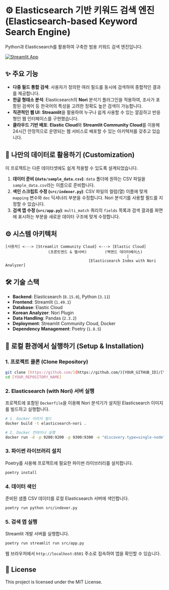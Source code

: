 # ⚙️ Elasticsearch 기반 키워드 검색 엔진 (Elasticsearch-based Keyword Search Engine)

Python과 Elasticsearch를 활용하여 구축한 범용 키워드 검색 엔진입니다.

[![Streamlit App](https://static.streamlit.io/badges/streamlit_badge_black_white.svg)](YOUR_STREAMLIT_APP_URL)

## ✨ 주요 기능

* **다중 필드 통합 검색**: 사용자가 정의한 여러 필드를 동시에 검색하여 종합적인 결과를 제공합니다.
* **한글 형태소 분석**: Elasticsearch의 **Nori** 분석기 플러그인을 적용하여, 조사가 포함된 검색어 등 한국어의 특성을 고려한 정확도 높은 검색이 가능합니다.
* **직관적인 웹 UI**: **Streamlit**을 활용하여 누구나 쉽게 사용할 수 있는 깔끔하고 반응형인 웹 인터페이스를 구현했습니다.
* **클라우드 기반 배포**: **Elastic Cloud**와 **Streamlit Community Cloud**를 이용해 24시간 안정적으로 운영되는 웹 서비스로 배포할 수 있는 아키텍처를 갖추고 있습니다.

## 🔧 나만의 데이터로 활용하기 (Customization)

이 프로젝트는 다른 데이터셋에도 쉽게 적용할 수 있도록 설계되었습니다.

1.  **데이터 준비 (`data/sample_data.csv`)**: `data` 폴더에 원하는 CSV 파일을 `sample_data.csv`라는 이름으로 준비합니다.
2.  **색인 스크립트 수정 (`src/indexer.py`)**: CSV 파일의 컬럼(열) 이름에 맞게 `mapping` 변수와 `doc` 딕셔너리 부분을 수정합니다. Nori 분석기를 사용할 필드를 지정할 수 있습니다.
3.  **검색 앱 수정 (`src/app.py`)**: `multi_match` 쿼리의 `fields` 목록과 검색 결과를 화면에 표시하는 부분을 새로운 데이터 구조에 맞게 수정합니다.

## ⚙️ 시스템 아키텍처

```
[사용자] <---> [Streamlit Community Cloud] <---> [Elastic Cloud]
                   (프론트엔드 & 웹서버)        (백엔드 데이터베이스)
                                                      |
                                     [Elasticsearch Index with Nori Analyzer]
```

## 🛠️ 기술 스택

* **Backend**: Elasticsearch (`8.15.0`), Python (`3.11`)
* **Frontend**: Streamlit (`1.49.1`)
* **Database**: Elastic Cloud
* **Korean Analyzer**: Nori Plugin
* **Data Handling**: Pandas (`2.3.2`)
* **Deployment**: Streamlit Community Cloud, Docker
* **Dependency Management**: Poetry (`1.8.5`)

## 🚀 로컬 환경에서 실행하기 (Setup & Installation)

### 1. 프로젝트 클론 (Clone Repository)
```bash
git clone [https://github.com/](https://github.com/)[YOUR_GITHUB_ID]/[YOUR_REPOSITORY_NAME].git
cd [YOUR_REPOSITORY_NAME]
```

### 2. Elasticsearch (with Nori) 서버 실행
프로젝트에 포함된 `Dockerfile`을 이용해 Nori 분석기가 설치된 Elasticsearch 이미지를 빌드하고 실행합니다.
```bash
# 1. Docker 이미지 빌드
docker build -t elasticsearch-nori .

# 2. Docker 컨테이너 실행
docker run -d -p 9200:9200 -p 9300:9300 -e "discovery.type=single-node" -e "xpack.security.enabled=false" --name es-container-nori elasticsearch-nori
```

### 3. 파이썬 라이브러리 설치
Poetry를 사용해 프로젝트에 필요한 파이썬 라이브러리를 설치합니다.
```bash
poetry install
```

### 4. 데이터 색인
준비된 샘플 CSV 데이터를 로컬 Elasticsearch 서버에 색인합니다.
```bash
poetry run python src/indexer.py
```

### 5. 검색 앱 실행
Streamlit 개발 서버를 실행합니다.
```bash
poetry run streamlit run src/app.py
```
웹 브라우저에서 `http://localhost:8501` 주소로 접속하여 앱을 확인할 수 있습니다.

## 📄 License
This project is licensed under the MIT License.